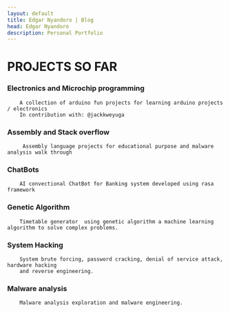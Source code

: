 ```yaml
---
layout: default
title: Edgar Nyandoro | Blog
head: Edgar Nyandoro
description: Personal Portfolio
---
```


# PROJECTS SO FAR

### Electronics and Microchip programming

```
    A collection of arduino fun projects for learning arduino projects / electronics
    In contribution with: @jackkweyuga
```

### Assembly and Stack overflow

```
     Assembly language projects for educational purpose and malware analysis walk through
```

### ChatBots

```
    AI convectional ChatBot for Banking system developed using rasa framework
```

### Genetic Algorithm

```
    Timetable generator  using genetic algorithm a machine learning algorithm to solve complex problems.
```

### System Hacking

```
    System brute forcing, password cracking, denial of service attack, hardware hacking 
    and reverse engineering.
```

### Malware analysis

```
    Malware analysis exploration and malware engineering.
```
